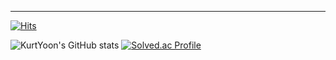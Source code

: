 

---

[![Hits](https://hits.seeyoufarm.com/api/count/incr/badge.svg?url=https%3A%2F%2Fgithub.com%2FKurtYoon&count_bg=%23BEBBBB&title_bg=%23555555&icon=&icon_color=%23E7E7E7&title=hits&edge_flat=false)](https://hits.seeyoufarm.com)

![KurtYoon's GitHub stats](https://github-readme-stats.vercel.app/api?username=KurtYoon&show_icons=true&theme=dark)
[![Solved.ac Profile](http://mazassumnida.wtf/api/v2/generate_badge?boj=kurtyoon)](https://solved.ac/kurtyoon/)
